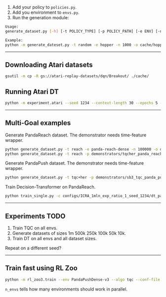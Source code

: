 
1. Add your policy to `policies.py`.
2. Add you environment to `envs.py`.
3. Run the generation module:

```bash
Usage: 
generate_dataset.py [-h] [-t POLICY_TYPE] [-p POLICY_PATH] [-e ENV] [-n NUM_EPISODES] [-o OUTPUT_PATH] [--render] [--seed SEED]

Example:
python -m generate_dateset.py -t random -e hopper -n 1000 -o cache/hopper.pkl --render --seed 0
```


----

## Downloading Atari datasets

```bash
gsutil -m cp -R gs://atari-replay-datasets/dqn/Breakout/ ./cache/
```

## Running Atari DT

```bash
python -m experiment.atari --seed 1234 --context-length 30 --epochs 5 --model-type reward_conditioned --num-steps 500000 --num-buffers 50 --game Breakout --batch-size 128
```


---

## Multi-Goal examples

Generate PandaReach dataset. The demonstrator needs time-feature wrapper.

```bash
python generate_dataset.py -t reach -e panda-reach-dense -n 100000 -o datasets/panda_reach_dense_random.pkl -w time-feature
python generate_dataset.py -t reach -p demonstrators/tqcher_panda_reach_dense_tf.zip -e panda-reach-dense -n 100000 -o datasets/panda_reach_dense_expert.pkl -w time-feature
```

Generate PandaPush dataset. The demonstrator needs time-feature wrapper.

```bash
python generate_dataset.py -t tqc+her -p demonstrators/sb3_tqc_panda_push_sparse.zip -e panda-push-sparse -n 100000 -o datasets/panda_push_sparse_100k_expert.pkl -w time-feature
```

Train Decision-Transformer on PandaReach.

```bash
python train_single.py -c configs/ICRA_1mln_exp_ratio_1_seed_1234/dt_panda_push_dense_tf.yaml  --dataset datasets/split/panda_push_dense_1m_expert.pkl 
```

---

## Experiments TODO

1. Train TQC on all envs.
2. Generate datasets of sizes 1m 500k 250k 100k 50k 10k.
3. Train DT on all envs and all dataset sizes.

Repeat on a different seed?

--- 

## Train fast using RL Zoo

```bash
python -m rl_zoo3.train --env PandaPushDense-v3 --algo tqc --conf-file configs/tqcher_zoo.yaml --folder trained --save-freq 100000 --hyperparams n_envs:4 gradient_steps:-1
```

`n_envs` tells how many environments should work in parallel.
